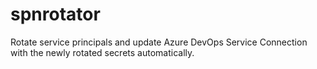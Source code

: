 # spnrotator
Rotate service principals and update Azure DevOps Service Connection with the newly rotated secrets automatically.
